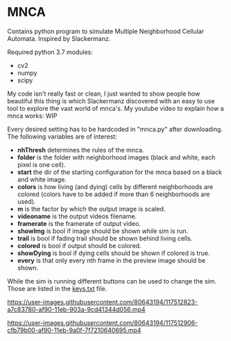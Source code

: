# MNCA
Contains python program to simulate Multiple Neighborhood Cellular Automata. Inspired by Slackermanz.

Required python 3.7 modules: 
- cv2
- numpy
- scipy

My code isn't really fast or clean, I just wanted to show people how beautiful this thing is which Slackermanz discovered with an easy to use tool to explore the vast world of mnca's.
My youtube video to explain how a mnca works: WIP

Every desired setting has to be hardcoded in "mnca.py" after downloading. The following variables are of interest:
- **nhThresh** determines the rules of the mnca.
- **folder** is the folder with neighborhood images (black and white, each pixel is one cell).
- **start** the dir of the starting configuration for the mnca based on a black and white image.
- **colors** is how living (and dying) cells by different neighborhoods are colored (colors have to be added if more than 6 neighborhoods are used).
- **m** is the factor by which the output image is scaled.
- **videoname** is the output videos filename.
- **framerate** is the framerate of output video.
- **showImg** is bool if image should be shown while sim is run.
- **trail** is bool if fading trail should be shown behind living cells.
- **colored** is bool if output should be colored.
- **showDying** is bool if dying cells should be shown if colored is true.
- **every** is that only every nth frame in the preview image should be shown.

While the sim is running different buttons can be used to change the sim. Those are listed in the [keys.txt](keys.txt) file.

https://user-images.githubusercontent.com/80643194/117512823-a7c83780-af90-11eb-903a-9cd41344d056.mp4

https://user-images.githubusercontent.com/80643194/117512906-cfb79b00-af90-11eb-9a0f-7f7210640695.mp4

